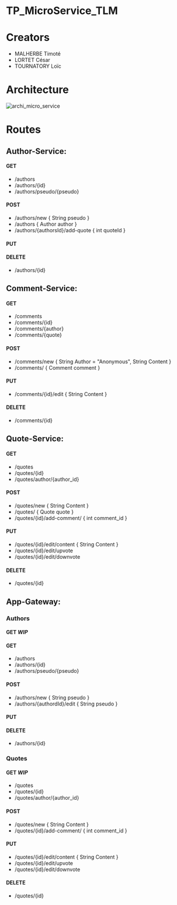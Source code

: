 # TP_MicroService_TLM

# Creators

* MALHERBE Timoté
* LORTET César
* TOURNATORY Loïc
                
# Architecture
![archi_micro_service](https://external-content.duckduckgo.com/iu/?u=https%3A%2F%2Fwww.thoughtco.com%2Fthmb%2Fs-sGgR7zQSq2tZlZMlD7uuY81Gk%3D%2F7360x4912%2Ffilters%3Afill(auto%2C1)%2Fhappy-red-panda-171399380-5b574325c9e77c005b690b41.jpg&f=1&nofb=1)

# Routes
## Author-Service:
#### GET
- /authors
- /authors/{id}
- /authors/pseudo/{pseudo}
#### POST
- /authors/new
{ String pseudo }
- /authors
{ Author author }
- /authors/{authorsId}/add-quote
{ int quoteId }
#### PUT
#### DELETE
- /authors/{id}

## Comment-Service: 
#### GET
- /comments
- /comments/{id}
- /comments/{author}
- /comments/{quote}
#### POST
- /comments/new
{ String Author = "Anonymous", String Content }
- /comments/
{ Comment comment }
#### PUT
- /comments/{id}/edit
{ String Content }
#### DELETE
- /comments/{id}

## Quote-Service:
#### GET
- /quotes
- /quotes/{id}
- /quotes/author/{author_id}
#### POST
- /quotes/new
{ String Content }
- /quotes/
{ Quote quote }
- /quotes/{id}/add-comment/
{ int comment_id }
#### PUT
- /quotes/{id}/edit/content
{ String Content }
- /quotes/{id}/edit/upvote
- /quotes/{id}/edit/downvote
#### DELETE
- /quotes/{id}

## App-Gateway:
### Authors
#### GET ***WIP***
#### GET
- /authors
- /authors/{id}
- /authors/pseudo/{pseudo}
#### POST
- /authors/new
{ String pseudo }
- /authors/{authordId}/edit
{ String pseudo }
#### PUT
#### DELETE
- /authors/{id}

### Quotes
#### GET ***WIP***
- /quotes
- /quotes/{id}
- /quotes/author/{author_id}
#### POST
- /quotes/new
{ String Content }
- /quotes/{id}/add-comment/
{ int comment_id }
#### PUT
- /quotes/{id}/edit/content
{ String Content }
- /quotes/{id}/edit/upvote
- /quotes/{id}/edit/downvote
#### DELETE
- /quotes/{id}
